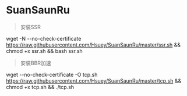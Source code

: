 # SuanSaunRu

>安装SSR

wget -N --no-check-certificate https://raw.githubusercontent.com/Hsuey/SuanSaunRu/master/ssr.sh && chmod +x ssr.sh && bash ssr.sh

>安装BBR加速

wget --no-check-certificate -O tcp.sh https://raw.githubusercontent.com/Hsuey/SuanSaunRu/master/tcp.sh && chmod +x tcp.sh && ./tcp.sh
